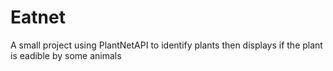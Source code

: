 # Eatnet
A small project using PlantNetAPI to identify plants then displays if the plant is eadible by some animals
